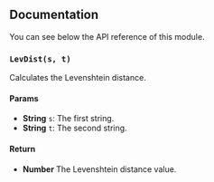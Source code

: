 ## Documentation

You can see below the API reference of this module.

### `LevDist(s, t)`
Calculates the Levenshtein distance.

#### Params

- **String** `s`: The first string.
- **String** `t`: The second string.

#### Return
- **Number** The Levenshtein distance value.

